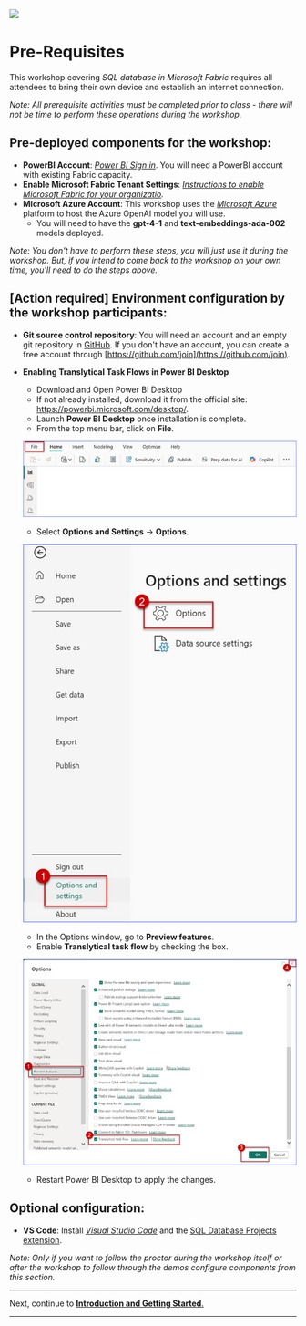 ![](https://raw.githubusercontent.com/microsoft/sqlworkshops/master/graphics/microsoftlogo.png)

# Pre-Requisites

This workshop covering *SQL database in Microsoft Fabric* requires all attendees to bring their own device and establish an internet connection. 

*Note: All prerequisite activities must be completed prior to class - there will not be time to perform these operations during the workshop.*

## Pre-deployed components for the workshop:
- **PowerBI Account**: *[Power BI Sign in](https://app.powerbi.com/singleSignOn?ru=https%3A%2F%2Fapp.powerbi.com%2F%3FnoSignUpCheck%3D1)*. You will need a PowerBI account with existing Fabric capacity.
- **Enable Microsoft Fabric Tenant Settings**: *[Instructions to enable Microsoft Fabric  for your organizatio](https://learn.microsoft.com/fabric/admin/fabric-switch).*
- **Microsoft Azure Account**: This workshop uses the *[Microsoft Azure](https://ms.portal.azure.com/#home)* platform to host the Azure OpenAI model you will use.
    - You will need to have the **gpt-4-1** and **text-embeddings-ada-002** models deployed.

*Note: You don't have to perform these steps, you will just use it during the workshop. But, if you intend to come back to the workshop on your own time, you'll need to do the steps above.*

## [Action required] Environment configuration by the workshop participants:
- **Git source control repository**: You will need an account and an empty git repository in [GitHub](https://github.com/). If you don't have an account, you can create a free account through [https://github.com/join](https://github.com/join).

- **Enabling Translytical Task Flows in Power BI Desktop**
   - Download and Open Power BI Desktop 
   - If not already installed, download it from the official site: https://powerbi.microsoft.com/desktop/.
   - Launch **Power BI Desktop** once installation is complete.
   - From the top menu bar, click on **File**.

    ![](../../media/gr30.png)
    
   - Select **Options and Settings** → **Options**.

    ![](../../media/gr31.png)

   - In the Options window, go to **Preview features**.
   - Enable **Translytical task flow** by checking the box.

    ![](../../media/gr32.png)

   - Restart Power BI Desktop to apply the changes.

## Optional configuration:
- **VS Code**: Install *[Visual Studio Code](https://code.visualstudio.com/)* and the [SQL Database Projects extension](https://marketplace.visualstudio.com/items?itemName=ms-mssql.sql-database-projects-vscode).

*Note: Only if you want to follow the proctor during the workshop itself or after the workshop to follow through the demos configure components from this section.*

---

Next, continue to [**Introduction and Getting Started**.](../01%20-%20Getting%20Started/01%20-%20Getting%20Started.md)

---

